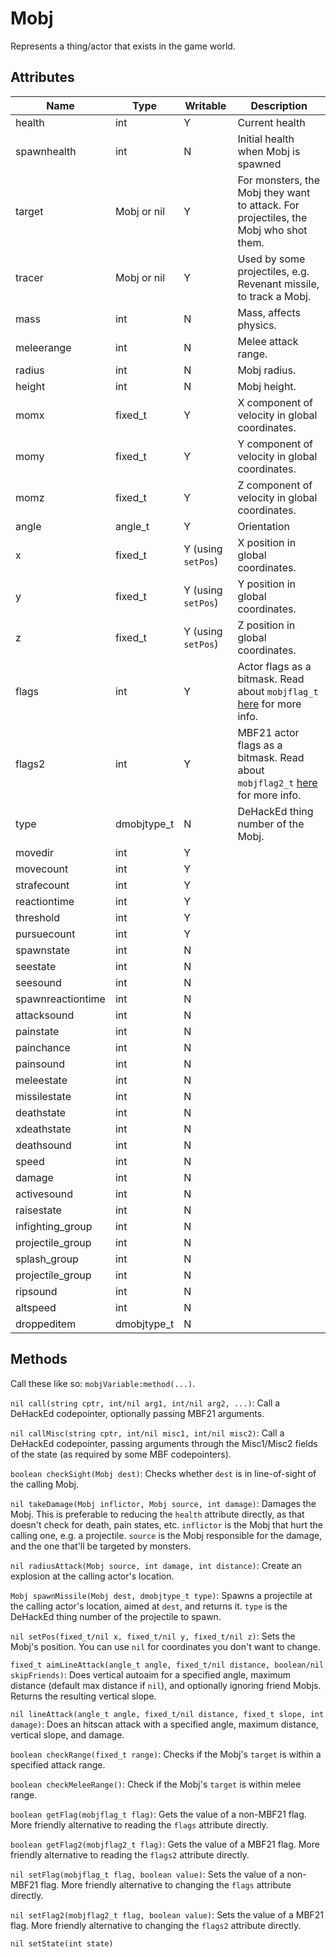 # Mobj

Represents a thing/actor that exists in the game world.

## Attributes

| Name | Type | Writable | Description |
| --- | --- | --- | --- |
| health | int | Y | Current health |
| spawnhealth | int | N | Initial health when Mobj is spawned |
| target | Mobj or nil | Y | For monsters, the Mobj they want to attack. For projectiles, the Mobj who shot them. |
| tracer | Mobj or nil | Y | Used by some projectiles, e.g. Revenant missile, to track a Mobj. |
| mass | int | N | Mass, affects physics. |
| meleerange | int | N | Melee attack range. |
| radius | int | N | Mobj radius. |
| height | int | N | Mobj height. |
| momx | fixed_t | Y | X component of velocity in global coordinates. |
| momy | fixed_t | Y | Y component of velocity in global coordinates. |
| momz | fixed_t | Y | Z component of velocity in global coordinates. |
| angle | angle_t | Y | Orientation |
| x | fixed_t | Y (using `setPos`) | X position in global coordinates. |
| y | fixed_t | Y (using `setPos`) | Y position in global coordinates. |
| z | fixed_t | Y (using `setPos`) | Z position in global coordinates. |
| flags | int | Y | Actor flags as a bitmask. Read about `mobjflag_t` [here](luahack.md) for more info. |
| flags2 | int | Y | MBF21 actor flags as a bitmask. Read about `mobjflag2_t` [here](luahack.md) for more info. |
| type | dmobjtype_t | N | DeHackEd thing number of the Mobj. |
| movedir | int | Y |  |
| movecount | int | Y |  |
| strafecount | int | Y |  |
| reactiontime | int | Y |  |
| threshold | int | Y |  |
| pursuecount | int | Y |  |
| spawnstate | int | N |  |
| seestate | int | N |  |
| seesound | int | N |  |
| spawnreactiontime | int | N |  |
| attacksound | int | N |  |
| painstate | int | N |  |
| painchance | int | N |  |
| painsound | int | N |  |
| meleestate | int | N |  |
| missilestate | int | N |  |
| deathstate | int | N |  |
| xdeathstate | int | N |  |
| deathsound | int | N |  |
| speed | int | N |  |
| damage | int | N |  |
| activesound | int | N |  |
| raisestate | int | N |  |
| infighting_group | int | N |  |
| projectile_group | int | N |  |
| splash_group | int | N |  |
| projectile_group | int | N |  |
| ripsound | int | N |  |
| altspeed | int | N |  |
| droppeditem | dmobjtype_t | N |  |

## Methods

Call these like so: `mobjVariable:method(...)`.

`nil call(string cptr, int/nil arg1, int/nil arg2, ...)`: Call a DeHackEd codepointer, optionally passing MBF21 arguments.

`nil callMisc(string cptr, int/nil misc1, int/nil misc2)`: Call a DeHackEd codepointer, passing arguments through the Misc1/Misc2 fields of the state (as required by some MBF codepointers).

`boolean checkSight(Mobj dest)`: Checks whether `dest` is in line-of-sight of the calling Mobj.

`nil takeDamage(Mobj inflictor, Mobj source, int damage)`: Damages the Mobj. This is preferable to reducing the `health` attribute directly, as that doesn't check for death, pain states, etc. `inflictor` is the Mobj that hurt the calling one, e.g. a projectile. `source` is the Mobj responsible for the damage, and the one that'll be targeted by monsters.

`nil radiusAttack(Mobj source, int damage, int distance)`: Create an explosion at the calling actor's location.

`Mobj spawnMissile(Mobj dest, dmobjtype_t type)`: Spawns a projectile at the calling actor's location, aimed at `dest`, and returns it. `type` is the DeHackEd thing number of the projectile to spawn.

`nil setPos(fixed_t/nil x, fixed_t/nil y, fixed_t/nil z)`: Sets the Mobj's position. You can use `nil` for coordinates you don't want to change.

`fixed_t aimLineAttack(angle_t angle, fixed_t/nil distance, boolean/nil skipFriends)`: Does vertical autoaim for a specified angle, maximum distance (default max distance if `nil`), and optionally ignoring friend Mobjs. Returns the resulting vertical slope.

`nil lineAttack(angle_t angle, fixed_t/nil distance, fixed_t slope, int damage)`: Does an hitscan attack with a specified angle, maximum distance, vertical slope, and damage.

`boolean checkRange(fixed_t range)`: Checks if the Mobj's `target` is within a specified attack range.

`boolean checkMeleeRange()`: Check if the Mobj's `target` is within melee range.

`boolean getFlag(mobjflag_t flag)`: Gets the value of a non-MBF21 flag. More friendly alternative to reading the `flags` attribute directly.

`boolean getFlag2(mobjflag2_t flag)`: Gets the value of a MBF21 flag. More friendly alternative to reading the `flags2` attribute directly.

`nil setFlag(mobjflag_t flag, boolean value)`: Sets the value of a non-MBF21 flag. More friendly alternative to changing the `flags` attribute directly.

`nil setFlag2(mobjflag2_t flag, boolean value)`: Sets the value of a MBF21 flag. More friendly alternative to changing the `flags2` attribute directly.

`nil setState(int state)`
